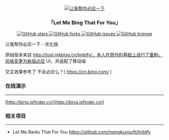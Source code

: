 <p align="center">
<a href="http://bing.jsfinder.cn/" target="_blank">
<img src="https://xqimg.imedao.com/17356a573dac56a3fcbaa935.png" alt="让我帮你必应一下">
</a>
</p>

<h3 align="center"> 「Let Me Bing That For You」</h3>

<p align="center">
<a href="https://github.com/mengkunsoft/lmbtfy/stargazers" target="_blank">
<img src="https://img.shields.io/github/stars/mengkunsoft/lmbtfy.svg?style=flat-square" alt="GitHub stars">
</a> 
<a href="https://github.com/mengkunsoft/lmbtfy/network" target="_blank">
<img src="https://img.shields.io/github/forks/mengkunsoft/lmbtfy.svg?style=flat-square" alt="GitHub forks">
</a> 
<a href="https://github.com/mengkunsoft/lmbtfy/issues" target="_blank">
<img src="https://img.shields.io/github/issues/mengkunsoft/lmbtfy.svg?style=flat-square" alt="GitHub issues">
</a> 
<a href="https://github.com/mengkunsoft/lmbtfy/blob/master/LICENSE" target="_blank">
<img src="https://img.shields.io/github/license/mengkunsoft/lmbtfy.svg?style=flat-square" alt="GitHub license">
</a>
</p>

让我帮你必应一下 - 优化版

原始版本来自 http://tool.mkblog.cn/lmbtfy/，本人在原作的基础上进行了重制，风格变更为新版必应 UI，并适配了移动端

交互效果参考了 不会必应么？( https://cn.bing.com/ )

### 在线演示
-----

[http://bing.jsfinder.cn/](http://bing.jsfinder.cn/)


### 相关项目
-----

- Let Me Baidu That For You https://github.com/mengkunsoft/lmbtfy
